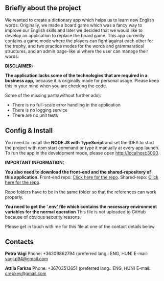 ## Briefly about the project

We wanted to create a dictionary app which helps us to learn new English words. Originally, we made a board game which was a fancy way to improve our English skills and later we decided that we would like to develop an application to replace the board game. This app currently contains a game mode where the players can fight against each other for the trophy, and two practice modes for the words and grammaratical structures, and an admin page-like ui where the user can manage their words.

**DISCLAIMER:**

**The application lacks some of the technologies that are required in a business app**, because it is originally made for personal usage. Please keep this in your mind when you are checking the code.

Some of the missing parts(without further ado):

-   There is no full-scale error handling in the application
-   There is no logging service
-   There are no unit tests

## Config & Install

You need to install the **NODE JS with TypeScript** and set the IDEA to start the project with npm start command or type it manually at every app launch. To run the app in the development mode, please open [http://localhost:3000](http://localhost:3000).

**IMPORTANT INFORMATION:**

**You also need to download the front-end and the shared-repository of this application.**
Front-end repo: [Click here for the repo](https://github.com/Crepkey/pmv_frond_end).
Shared-repo: [Click here for the repo](https://github.com/Crepkey/pmv_shared).

Repo folders have to be in the same folder so that the references can work properly.

**You need to get the '.env' file which contains the necessary environment variables for the normal operation** This file is not uploaded to GitHub because of obvious security reasons.

Please get in touch with me for this file at one of the contact details below.

## Contacts

**Petra Vági**
Phone: +36309862794 (preferred lang.: ENG, HUN)
E-mail: vagi.p94@gmail.com

**Attila Farkas**
Phone: +36703513651 (preferred lang.: ENG, HUN)
E-mail: crepkey@gmail.com
